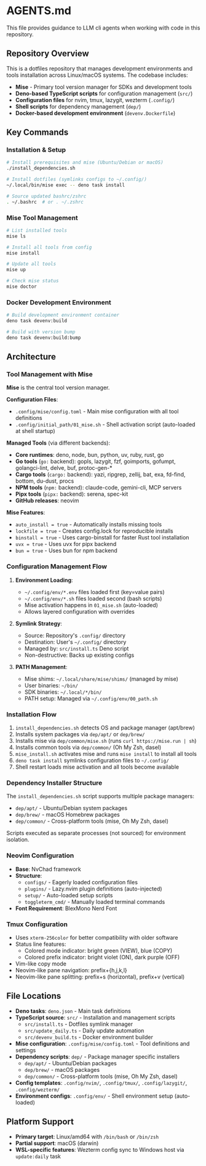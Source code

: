 # AGENTS.md

This file provides guidance to LLM cli agents when working with code in this repository.

## Repository Overview

This is a dotfiles repository that manages development environments and tools installation across Linux/macOS systems. The codebase includes:

- **Mise** - Primary tool version manager for SDKs and development tools
- **Deno-based TypeScript scripts** for configuration management (`src/`)
- **Configuration files** for nvim, tmux, lazygit, wezterm (`.config/`)
- **Shell scripts** for dependency management (`dep/`)
- **Docker-based development environment** (`devenv.Dockerfile`)

## Key Commands

### Installation & Setup

```bash
# Install prerequisites and mise (Ubuntu/Debian or macOS)
./install_dependencies.sh

# Install dotfiles (symlinks configs to ~/.config/)
~/.local/bin/mise exec -- deno task install

# Source updated bashrc/zshrc
. ~/.bashrc  # or . ~/.zshrc
```

### Mise Tool Management

```bash
# List installed tools
mise ls

# Install all tools from config
mise install

# Update all tools
mise up

# Check mise status
mise doctor
```

### Docker Development Environment

```bash
# Build development environment container
deno task devenv:build

# Build with version bump
deno task devenv:build:bump
```

## Architecture

### Tool Management with Mise

**Mise** is the central tool version manager.

**Configuration Files**:

- `.config/mise/config.toml` - Main mise configuration with all tool definitions
- `.config/initial_path/01_mise.sh` - Shell activation script (auto-loaded at shell startup)

**Managed Tools** (via different backends):

- **Core runtimes**: deno, node, bun, python, uv, ruby, rust, go
- **Go tools** (`go:` backend): gopls, lazygit, fzf, goimports, gofumpt, golangci-lint, delve, buf, protoc-gen-\*
- **Cargo tools** (`cargo:` backend): yazi, ripgrep, zellij, bat, exa, fd-find, bottom, du-dust, procs
- **NPM tools** (`npm:` backend): claude-code, gemini-cli, MCP servers
- **Pipx tools** (`pipx:` backend): serena, spec-kit
- **GitHub releases**: neovim

**Mise Features**:

- `auto_install = true` - Automatically installs missing tools
- `lockfile = true` - Creates config.lock for reproducible installs
- `binstall = true` - Uses cargo-binstall for faster Rust tool installation
- `uvx = true` - Uses uvx for pipx backend
- `bun = true` - Uses bun for npm backend

### Configuration Management Flow

1. **Environment Loading**:
   - `~/.config/env/*.env` files loaded first (key=value pairs)
   - `~/.config/env/*.sh` files loaded second (bash scripts)
   - Mise activation happens in `01_mise.sh` (auto-loaded)
   - Allows layered configuration with overrides

2. **Symlink Strategy**:
   - Source: Repository's `.config/` directory
   - Destination: User's `~/.config/` directory
   - Managed by: `src/install.ts` Deno script
   - Non-destructive: Backs up existing configs

3. **PATH Management**:
   - Mise shims: `~/.local/share/mise/shims/` (managed by mise)
   - User binaries: `~/bin/`
   - SDK binaries: `~/.local/*/bin/`
   - PATH setup: Managed via `~/.config/env/00_path.sh`

### Installation Flow

1. `install_dependencies.sh` detects OS and package manager (apt/brew)
2. Installs system packages via `dep/apt/` or `dep/brew/`
3. Installs mise via `dep/common/mise.sh` (runs `curl https://mise.run | sh`)
4. Installs common tools via `dep/common/` (Oh My Zsh, dasel)
5. `mise_install.sh` activates mise and runs `mise install` to install all tools
6. `deno task install` symlinks configuration files to `~/.config/`
7. Shell restart loads mise activation and all tools become available

### Dependency Installer Structure

The `install_dependencies.sh` script supports multiple package managers:

- `dep/apt/` - Ubuntu/Debian system packages
- `dep/brew/` - macOS Homebrew packages
- `dep/common/` - Cross-platform tools (mise, Oh My Zsh, dasel)

Scripts executed as separate processes (not sourced) for environment isolation.

### Neovim Configuration

- **Base**: NvChad framework
- **Structure**:
  - `configs/` - Eagerly loaded configuration files
  - `plugins/` - Lazy.nvim plugin definitions (auto-injected)
  - `setup/` - Auto-loaded setup scripts
  - `toggleterm_cmd/` - Manually loaded terminal commands
- **Font Requirement**: BlexMono Nerd Font

### Tmux Configuration

- Uses `xterm-256color` for better compatibility with older software
- Status line features:
  - Colored mode indicator: bright green (VIEW), blue (COPY)
  - Colored prefix indicator: bright violet (ON), dark purple (OFF)
- Vim-like copy mode
- Neovim-like pane navigation: prefix+{h,j,k,l}
- Neovim-like pane splitting: prefix+s (horizontal), prefix+v (vertical)

## File Locations

- **Deno tasks**: `deno.json` - Main task definitions
- **TypeScript source**: `src/` - Installation and management scripts
  - `src/install.ts` - Dotfiles symlink manager
  - `src/update_daily.ts` - Daily update automation
  - `src/devenv_build.ts` - Docker environment builder
- **Mise configuration**: `.config/mise/config.toml` - Tool definitions and settings
- **Dependency scripts**: `dep/` - Package manager specific installers
  - `dep/apt/` - Ubuntu/Debian packages
  - `dep/brew/` - macOS packages
  - `dep/common/` - Cross-platform tools (mise, Oh My Zsh, dasel)
- **Config templates**: `.config/nvim/`, `.config/tmux/`, `.config/lazygit/`, `.config/wezterm/`
- **Environment configs**: `.config/env/` - Shell environment setup (auto-loaded)

## Platform Support

- **Primary target**: Linux/amd64 with `/bin/bash` or `/bin/zsh`
- **Partial support**: macOS (darwin)
- **WSL-specific features**: Wezterm config sync to Windows host via `update:daily` task
